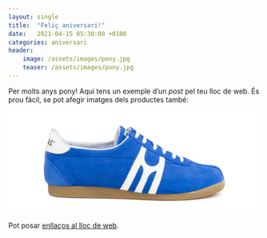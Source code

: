 ```yaml
---
layout: single
title:  "Feliç aniversari!"
date:   2021-04-15 05:30:00 +0100
categories: aniversari
header:
    image: /assets/images/pony.jpg
    teaser: /assets/images/pony.jpg
---
```


Per molts anys pony! Aqui tens un exemple d’un _post_ pel teu lloc de web. És prou fàcil, se pot afegir imatges dels productes també:

![mates blau](/assets/images/mates-blau.jpg)

Pot posar [enllaços al lloc de web](https://www.mates.cat/producte/carmel-classic-blau-blanc/).